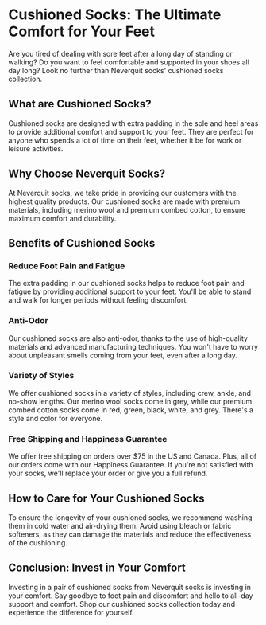 # Cushioned Socks: The Ultimate Comfort for Your Feet

Are you tired of dealing with sore feet after a long day of standing or walking? Do you want to feel comfortable and supported in your shoes all day long? Look no further than Neverquit socks' cushioned socks collection.

## What are Cushioned Socks?

Cushioned socks are designed with extra padding in the sole and heel areas to provide additional comfort and support to your feet. They are perfect for anyone who spends a lot of time on their feet, whether it be for work or leisure activities.

## Why Choose Neverquit Socks?

At Neverquit socks, we take pride in providing our customers with the highest quality products. Our cushioned socks are made with premium materials, including merino wool and premium combed cotton, to ensure maximum comfort and durability.

## Benefits of Cushioned Socks

### Reduce Foot Pain and Fatigue

The extra padding in our cushioned socks helps to reduce foot pain and fatigue by providing additional support to your feet. You'll be able to stand and walk for longer periods without feeling discomfort.

### Anti-Odor

Our cushioned socks are also anti-odor, thanks to the use of high-quality materials and advanced manufacturing techniques. You won't have to worry about unpleasant smells coming from your feet, even after a long day.

### Variety of Styles

We offer cushioned socks in a variety of styles, including crew, ankle, and no-show lengths. Our merino wool socks come in grey, while our premium combed cotton socks come in red, green, black, white, and grey. There's a style and color for everyone.

### Free Shipping and Happiness Guarantee

We offer free shipping on orders over $75 in the US and Canada. Plus, all of our orders come with our Happiness Guarantee. If you're not satisfied with your socks, we'll replace your order or give you a full refund.

## How to Care for Your Cushioned Socks

To ensure the longevity of your cushioned socks, we recommend washing them in cold water and air-drying them. Avoid using bleach or fabric softeners, as they can damage the materials and reduce the effectiveness of the cushioning.

## Conclusion: Invest in Your Comfort

Investing in a pair of cushioned socks from Neverquit socks is investing in your comfort. Say goodbye to foot pain and discomfort and hello to all-day support and comfort. Shop our cushioned socks collection today and experience the difference for yourself.